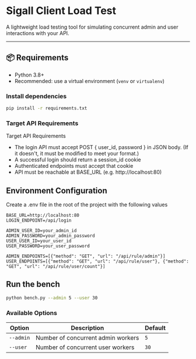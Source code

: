 # Sigall Client Load Test

A lightweight load testing tool for simulating concurrent admin and user interactions with your API.

---

## 📦 Requirements

- Python 3.8+
- Recommended: use a virtual environment (`venv` or `virtualenv`)

### Install dependencies

```bash
pip install -r requirements.txt
```

### Target API Requirements
Target API Requirements

- The login API must accept POST { user_id, password } in JSON body. (If it doesn't, it must be modified to meet your format.)
- A successful login should return a session_id cookie
- Authenticated endpoints must accept that cookie
- API must be reachable at BASE_URL (e.g. http://localhost:80)

## Environment Configuration
Create a .env file in the root of the project with the following values
```env
BASE_URL=http://localhost:80
LOGIN_ENDPOINT=/api/login

ADMIN_USER_ID=your_admin_id
ADMIN_PASSWORD=your_admin_password
USER_USER_ID=your_user_id
USER_PASSWORD=your_user_password

ADMIN_ENDPOINTS=[{"method": "GET", "url": "/api/rule/admin"}]
USER_ENDPOINTS=[{"method": "GET", "url": "/api/rule/user"}, {"method": "GET", "url": "/api/rule/user/count"}]
```

## Run the bench
```bash
python bench.py --admin 5 --user 30
```

### Available Options

| Option     | Description                          | Default |
|------------|--------------------------------------|---------|
| `--admin`  | Number of concurrent admin workers   | `5`     |
| `--user`   | Number of concurrent user workers    | `30`    |
